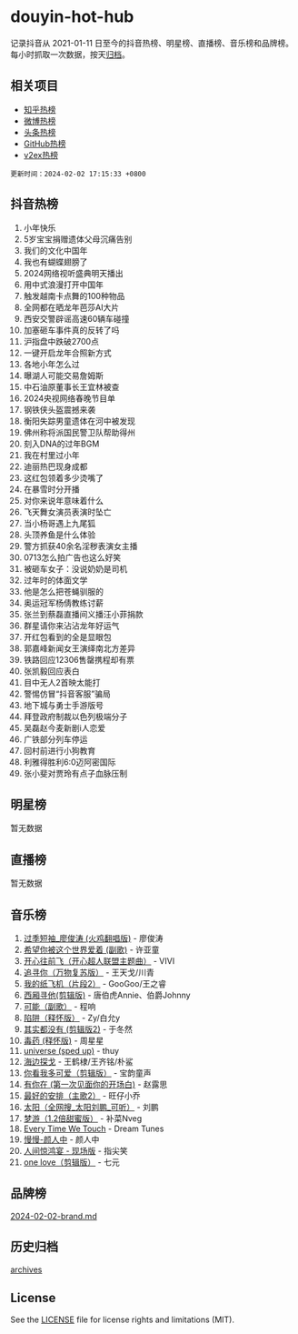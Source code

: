 # douyin-hot-hub

记录抖音从 2021-01-11 日至今的抖音热榜、明星榜、直播榜、音乐榜和品牌榜。每小时抓取一次数据，按天[归档](archives)。

## 相关项目

- [知乎热榜](https://github.com/lonnyzhang423/zhihu-hot-hub)
- [微博热榜](https://github.com/lonnyzhang423/weibo-hot-hub)
- [头条热榜](https://github.com/lonnyzhang423/toutiao-hot-hub)
- [GitHub热榜](https://github.com/lonnyzhang423/github-hot-hub)
- [v2ex热榜](https://github.com/lonnyzhang423/v2ex-hot-hub)


`更新时间：2024-02-02 17:15:33 +0800`

## 抖音热榜

1. 小年快乐
1. 5岁宝宝捐赠遗体父母沉痛告别
1. 我们的文化中国年
1. 我也有蝴蝶翅膀了
1. 2024网络视听盛典明天播出
1. 用中式浪漫打开中国年
1. 触发越南卡点舞的100种物品
1. 全网都在晒龙年芭莎AI大片
1. 西安交警辟谣高速60辆车碰撞
1. 加塞砸车事件真的反转了吗
1. 沪指盘中跌破2700点
1. 一键开启龙年合照新方式
1. 各地小年怎么过
1. 曝湖人可能交易詹姆斯
1. 中石油原董事长王宜林被查
1. 2024央视网络春晚节目单
1. 钢铁侠头盔震撼来袭
1. 衡阳失踪男童遗体在河中被发现
1. 佛州称将派国民警卫队帮助得州
1. 刻入DNA的过年BGM
1. 我在村里过小年
1. 迪丽热巴现身成都
1. 这红包领着多少烫嘴了
1. 在暴雪时分开播
1. 对你来说年意味着什么
1. 飞天舞女演员表演时坠亡
1. 当小杨哥遇上九尾狐
1. 头顶养鱼是什么体验
1. 警方抓获40余名淫秽表演女主播
1. 0713怎么拍广告也这么好笑
1. 被砸车女子：没说奶奶是司机
1. 过年时的体面文学
1. 他是怎么把苍蝇驯服的
1. 奥运冠军杨倩教练讨薪
1. 张兰到蔡磊直播间义播汪小菲捐款
1. 群星请你来沾沾龙年好运气
1. 开红包看到的全是显眼包
1. 郭嘉峰新闻女王演绎南北方差异
1. 铁路回应12306售罄携程却有票
1. 张凯毅回应表白
1. 目中无人2首映太能打
1. 警惕仿冒“抖音客服”骗局
1. 地下城与勇士手游版号
1. 拜登政府制裁以色列极端分子
1. 吴磊赵今麦新剧i人恋爱
1. 广铁部分列车停运
1. 回村前进行小狗教育
1. 利雅得胜利6:0迈阿密国际
1. 张小斐对贾玲有点子血脉压制

## 明星榜

暂无数据

## 直播榜

暂无数据

## 音乐榜

1. [过季短袖_廖俊涛 (火鸡翻唱版)](https://sf5-hl-cdn-tos.douyinstatic.com/obj/tos-cn-ve-2774/ogQVJl0tRBKxQgZji7YClFEBrVDeHpPTWfCZbQ) - 廖俊涛
1. [希望你被这个世界爱着 (副歌)](https://sf5-hl-cdn-tos.douyinstatic.com/obj/tos-cn-ve-2774/oUHCmWQfZlE3QQBKBeD8rCFLpJzPgCpImhsxMt) - 许亚童
1. [开心往前飞（开心超人联盟主题曲）](https://sf5-hl-cdn-tos.douyinstatic.com/obj/tos-cn-ve-2774/9d8fb7c82cf1421fb93a9fe925275e0a) - VIVI
1. [追寻你（万物复苏版）](https://sf5-hl-cdn-tos.douyinstatic.com/obj/tos-cn-ve-2774/oYeAZJsbjIDit9APmBg8u6uDUQnHmoCf3gbo74) - 王天戈/川青
1. [我的纸飞机（片段2）](https://sf6-cdn-tos.douyinstatic.com/obj/tos-cn-ve-2774/oM2ZrKcg2CD5AeRB2gkeXOFB1IxAGJdZPazYHf) - GooGoo/王之睿
1. [西厢寻他(剪辑版)](https://sf3-cdn-tos.douyinstatic.com/obj/tos-cn-ve-2774/oUsAVfAQKlRNxEv5qxvIB8o5qmIWUcXbzJKJhw) - 唐伯虎Annie、伯爵Johnny
1. [可能（副歌）](https://sf3-cdn-tos.douyinstatic.com/obj/tos-cn-ve-2774/cde1731888894259b333569393c2fb51) - 程响
1. [陷阱（释怀版）](https://sf6-cdn-tos.douyinstatic.com/obj/tos-cn-ve-2774/oE8C21LeZrzKLDFfQYgMzx4GAIHageG5IzayY7) - Zy/白允y
1. [其实都没有 (剪辑版2)](https://sf3-cdn-tos.douyinstatic.com/obj/tos-cn-ve-2774/oEBNQenHZtBhxYjGgUDQk0BCHTigQafgFlbQ7k) - 于冬然
1. [毒药 (释怀版)](https://sf5-hl-cdn-tos.douyinstatic.com/obj/tos-cn-ve-2774/oYILMEAzspdZBIzy4frJNB8ZHPHWAhiwowd4Ad) - 周星星
1. [universe (sped up)](https://sf5-hl-cdn-tos.douyinstatic.com/obj/tos-cn-ve-2774/oIQnurQLDCsdYeegkM4CKuVb23MZBXtX6QB8bv) - thuy
1. [海边探戈](https://sf5-hl-cdn-tos.douyinstatic.com/obj/tos-cn-ve-2774/os9gE0VQCGqt6VQkZDyBBYvfSDY0QFe3vVmubn) - 王鹤棣/王齐铭/朴鲨
1. [你看我多可爱（剪辑版）](https://sf5-hl-cdn-tos.douyinstatic.com/obj/tos-cn-ve-2774/018d241ee66a4a189b2fa9ea2fe3363d) - 宝韵童声
1. [有你在 (第一次见面你的开场白)](https://sf3-cdn-tos.douyinstatic.com/obj/tos-cn-ve-2774/oAthrQ3ClJBfI57uBoFEgNDYtNCZ0TSYQQfxQ0) - 赵露思
1. [最好的安排（主歌2）](https://sf5-hl-cdn-tos.douyinstatic.com/obj/tos-cn-ve-2774/oMMZX1DuHpMwgoDztBmZswgQnbCeeANZxBHkFY) - 旺仔小乔
1. [太阳（全网搜_太阳刘鹏_可听）](https://sf5-hl-cdn-tos.douyinstatic.com/obj/tos-cn-ve-2774/ogWbyIQnlBFImVbeDocRdCIYtBHlbJXgfZMvgz) - 刘鹏
1. [梦游（1.2倍甜蜜版）](https://sf5-hl-cdn-tos.douyinstatic.com/obj/tos-cn-ve-2774/o4gyAUm8hwufoEABmwVIiQtHsFuGzAEEWtNMzo) - 补菜Nveg
1. [Every Time We Touch](https://sf5-hl-cdn-tos.douyinstatic.com/obj/tos-cn-ve-2774/ogN6lUKQeBBfEVhIOMikG1CcJjugxk1tztZyhP) - Dream Tunes
1. [慢慢-颜人中](https://sf5-hl-cdn-tos.douyinstatic.com/obj/tos-cn-ve-2774/ocjHNfBXdBxQNC8ZGAeoLMFTUgtBg8bkExunDC) - 颜人中
1. [人间惊鸿宴 - 现场版](https://sf5-hl-cdn-tos.douyinstatic.com/obj/tos-cn-ve-2774/osF4mrPePAf2Yv8Wfr5fATCHZwL5h1QiGQAKwz) - 指尖笑
1. [one love（剪辑版）](https://sf3-cdn-tos.douyinstatic.com/obj/tos-cn-ve-2774/o4utbbKzHedACBQ0bkG7ZBgUvDQzbBDnYd1f1k) - 七元

## 品牌榜

[2024-02-02-brand.md](archives/2024-02-02-brand.md)

## 历史归档

[archives](archives)

## License

See the [LICENSE](LICENSE) file for license rights and limitations (MIT).
